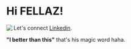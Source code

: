# Hi FELLAZ! 
<img align="left" src="https://github-readme-stats.vercel.app/api?username=BintangRP&show_icons=true&bg_color=000000&title_color=ffffff&text_color=ffffff&icon_color=ffffff">

Let's connect [Linkedin](https://www.linkedin.com/in/bintangrp).

**"I better than this"** that's his magic word haha.
